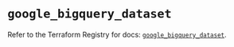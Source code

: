 # `google_bigquery_dataset`

Refer to the Terraform Registry for docs: [`google_bigquery_dataset`](https://registry.terraform.io/providers/hashicorp/google/5.16.0/docs/resources/bigquery_dataset).
